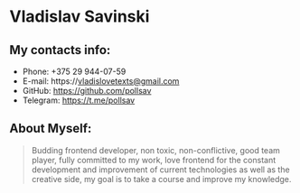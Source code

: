 # Vladislav Savinski

## My contacts info:

- Phone: +375 29 944-07-59
- E-mail: https://vladislovetexts@gmail.com
- GitHub: https://github.com/pollsav
- Telegram: https://t.me/pollsav

## About Myself:

> Budding frontend developer, non toxic, non-conflictive, good team player, fully committed to my work, love frontend for the constant development and improvement of current technologies as well as the creative side, my goal is to take a course and improve my knowledge.
